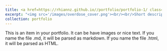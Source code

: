 ```yaml
---
title: <a href=https://rhiannz.github.io//portfolio/portfolio-1/ class=".btn">"Geospatial Explanatory Modeling of the U.S. Drug Overdose Epidemic"</a>
excerpt: "<img src='/images/overdose_cover.png'><br/><br/>Short description of portfolio item number 1"
collection: portfolio
---
```


This is an item in your portfolio. It can be have images or nice text. If you name the file .md, it will be parsed as markdown. If you name the file .html, it will be parsed as HTML. 
